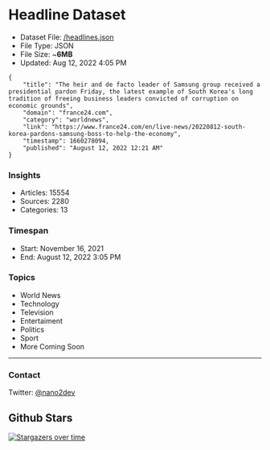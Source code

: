 # Headline Dataset

- Dataset File: [/headlines.json](https://raw.githubusercontent.com/fwd/news/master/headlines.json) 
- File Type: JSON
- File Size: ~**6MB**
- Updated: Aug 12, 2022 4:05 PM

```
{
    "title": "The heir and de facto leader of Samsung group received a presidential pardon Friday, the latest example of South Korea's long tradition of freeing business leaders convicted of corruption on economic grounds",
    "domain": "france24.com",
    "category": "worldnews",
    "link": "https://www.france24.com/en/live-news/20220812-south-korea-pardons-samsung-boss-to-help-the-economy",
    "timestamp": 1660278094,
    "published": "August 12, 2022 12:21 AM"
}
```

### Insights

- Articles: 15554
- Sources: 2280
- Categories: 13

### Timespan

- Start: November 16, 2021
- End: August 12, 2022 3:05 PM

### Topics

- World News
- Technology
- Television
- Entertaiment
- Politics
- Sport
- More Coming Soon

---

### Contact 

Twitter: [@nano2dev](https://twitter.com/nano2dev)

## Github Stars

[![Stargazers over time](https://starchart.cc/fwd/news.svg)](https://starchart.cc/fwd/news)
	